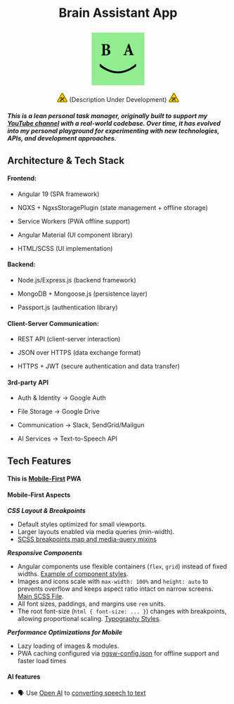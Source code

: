# <p align="center">Brain Assistant App</p>

<p align="center">
  <img src="./.github/assets/logos/ba.png" alt="Brain Assistant Logo" width="120">
</p>

<p align="center">

  <img src="./.github/assets/icons/under-construction.jpg" alt="Under construction icon" width="24">
  (Description Under Development)
  <img src="./.github/assets/icons/under-construction.jpg" alt="Under construction icon" width="24">

</p>

#### <i>This is a lean personal task manager, originally built to support my [YouTube channel](https://www.youtube.com/@kirillushakov-webmobiledev6785) with a real-world codebase. Over time, it has evolved into my personal playground for experimenting with new technologies, APIs, and development approaches.</i>

## Architecture & Tech Stack

#### Frontend:

- Angular 19 (SPA framework)

- NGXS + NgxsStoragePlugin (state management + offline storage)

- Service Workers (PWA offline support)

- Angular Material (UI component library)

- HTML/SCSS (UI implementation)

#### Backend:

- Node.js/Express.js (backend framework)

- MongoDB + Mongoose.js (persistence layer)

- Passport.js (authentication library)

#### Client-Server Communication:

- REST API (client-server interaction)

- JSON over HTTPS (data exchange format)

- HTTPS + JWT (secure authentication and data transfer)

#### 3rd-party API

- Auth & Identity → Google Auth

- File Storage → Google Drive

- Communication → Slack, SendGrid/Mailgun

- AI Services → Text-to-Speech API

## Tech Features

#### This is [Mobile-First](#mobile-first-aspects) PWA

#### Mobile-First Aspects

**_CSS Layout & Breakpoints_**

- Default styles optimized for small viewports.
- Larger layouts enabled via media queries (min-width).
- [SCSS breakpoints map and media-query mixins](./frontend/src/scss/_breakpoints.scss)

**_Responsive Components_**

- Angular components use flexible containers (`flex`, `grid`) instead of fixed widths. [Example of component styles](./frontend/src/app/mobile-app/components/common/task-tiles-panel/task-tiles-panel.component.scss).
- Images and icons scale with `max-width: 100%` and `height: auto` to prevents overflow and keeps aspect ratio intact on narrow screens. [Main SCSS File](./frontend/src/styles.scss).
- All font sizes, paddings, and margins use `rem` units.
- The root font-size (`html { font-size: ... }`) changes with breakpoints, allowing proportional scaling. [Typography Styles](./frontend/src/scss/_typography.scss).

**_Performance Optimizations for Mobile_**

- Lazy loading of images & modules.
- PWA caching configured via [ngsw-config.json](./frontend/ngsw-config.json) for offline support and faster load times

#### AI features

- 🗣️ Use [Open AI](./backend/src/modules/ai/services/open-ai-client.service.ts) to [converting speech to text](./backend/src/modules/ai/usecases/speech-to-text)

